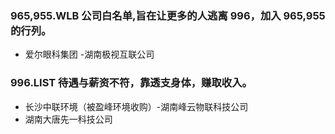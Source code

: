 ### 965,955.WLB 公司白名单,旨在让更多的人逃离 996，加入 965,955 的行列。
- 爱尔眼科集团 -湖南极视互联公司

### 996.LIST 待遇与薪资不符，靠透支身体，赚取收入。
- 长沙中联环境（被盈峰环境收购）-湖南峰云物联科技公司
- 湖南大唐先一科技公司
